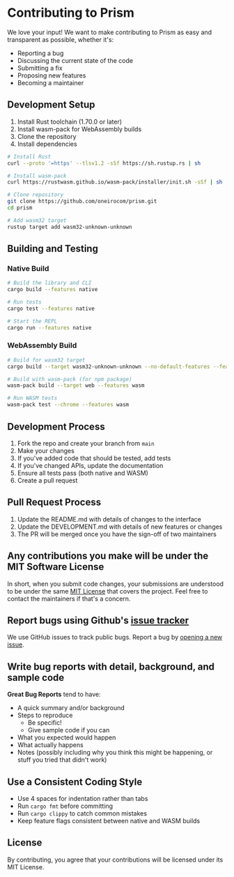 # Contributing to Prism

We love your input! We want to make contributing to Prism as easy and transparent as possible, whether it's:

- Reporting a bug
- Discussing the current state of the code
- Submitting a fix
- Proposing new features
- Becoming a maintainer

## Development Setup

1. Install Rust toolchain (1.70.0 or later)
2. Install wasm-pack for WebAssembly builds
3. Clone the repository
4. Install dependencies

```bash
# Install Rust
curl --proto '=https' --tlsv1.2 -sSf https://sh.rustup.rs | sh

# Install wasm-pack
curl https://rustwasm.github.io/wasm-pack/installer/init.sh -sSf | sh

# Clone repository
git clone https://github.com/oneirocom/prism.git
cd prism

# Add wasm32 target
rustup target add wasm32-unknown-unknown
```

## Building and Testing

### Native Build

```bash
# Build the library and CLI
cargo build --features native

# Run tests
cargo test --features native

# Start the REPL
cargo run --features native
```

### WebAssembly Build

```bash
# Build for wasm32 target
cargo build --target wasm32-unknown-unknown --no-default-features --features wasm

# Build with wasm-pack (for npm package)
wasm-pack build --target web --features wasm

# Run WASM tests
wasm-pack test --chrome --features wasm
```

## Development Process

1. Fork the repo and create your branch from `main`
2. Make your changes
3. If you've added code that should be tested, add tests
4. If you've changed APIs, update the documentation
5. Ensure all tests pass (both native and WASM)
6. Create a pull request

## Pull Request Process

1. Update the README.md with details of changes to the interface
2. Update the DEVELOPMENT.md with details of new features or changes
3. The PR will be merged once you have the sign-off of two maintainers

## Any contributions you make will be under the MIT Software License

In short, when you submit code changes, your submissions are understood to be under the same [MIT License](http://choosealicense.com/licenses/mit/) that covers the project. Feel free to contact the maintainers if that's a concern.

## Report bugs using Github's [issue tracker](https://github.com/oneirocom/prism/issues)

We use GitHub issues to track public bugs. Report a bug by [opening a new issue](https://github.com/oneirocom/prism/issues/new).

## Write bug reports with detail, background, and sample code

**Great Bug Reports** tend to have:

- A quick summary and/or background
- Steps to reproduce
  - Be specific!
  - Give sample code if you can
- What you expected would happen
- What actually happens
- Notes (possibly including why you think this might be happening, or stuff you tried that didn't work)

## Use a Consistent Coding Style

* Use 4 spaces for indentation rather than tabs
* Run `cargo fmt` before committing
* Run `cargo clippy` to catch common mistakes
* Keep feature flags consistent between native and WASM builds

## License

By contributing, you agree that your contributions will be licensed under its MIT License. 